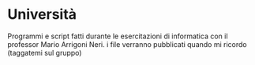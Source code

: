 # Università
Programmi e script fatti durante le esercitazioni di informatica con il professor Mario Arrigoni Neri.
i file verranno pubblicati quando mi ricordo (taggatemi sul gruppo)
